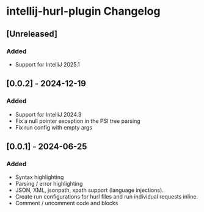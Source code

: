 <!-- Keep a Changelog guide -> https://keepachangelog.com -->

# intellij-hurl-plugin Changelog

## [Unreleased]
### Added
- Support for IntelliJ 2025.1

## [0.0.2] - 2024-12-19
### Added
- Support for IntelliJ 2024.3
- Fix a null pointer exception in the PSI tree parsing
- Fix run config with empty args

## [0.0.1] - 2024-06-25
### Added
- Syntax highlighting
- Parsing / error highlighting
- JSON, XML, jsonpath, xpath support (language injections).
- Create run configurations for hurl files and run individual requests inline.
- Comment / uncomment code and blocks
